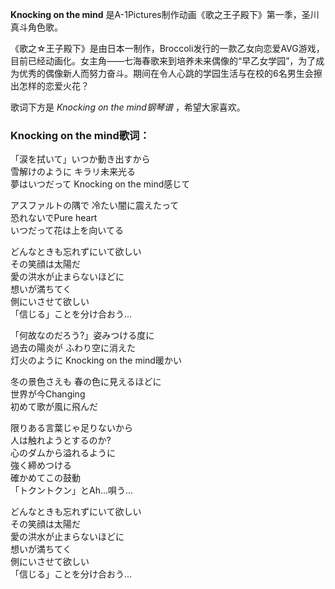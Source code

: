 

**Knocking on the mind** 是A-1Pictures制作动画《歌之王子殿下》第一季，圣川真斗角色歌。

  
《歌之☆王子殿下》是由日本一制作，Broccoli发行的一款乙女向恋爱AVG游戏，目前已经动画化。女主角——七海春歌来到培养未来偶像的“早乙女学园”，为了成为优秀的偶像新人而努力奋斗。期间在令人心跳的学园生活与在校的6名男生会擦出怎样的恋爱火花？

  
歌词下方是 _Knocking on the mind钢琴谱_ ，希望大家喜欢。

### Knocking on the mind歌词：

「涙を拭いて」いつか動き出すから  
雪解けのように キラリ未来光る  
夢はいつだって Knocking on the mind感じて

アスファルトの隅で 冷たい闇に震えたって  
恐れないでPure heart  
いつだって花は上を向いてる

どんなときも忘れずにいて欲しい  
その笑顔は太陽だ  
愛の洪水が止まらないほどに  
想いが満ちてく  
側にいさせて欲しい  
「信じる」ことを分け合おう...

「何故なのだろう?」姿みつける度に  
過去の陽炎が ふわり空に消えた  
灯火のように Knocking on the mind暖かい

冬の景色さえも 春の色に見えるほどに  
世界が今Changing  
初めて歌が風に飛んだ

限りある言葉じゃ足りないから  
人は触れようとするのか?  
心のダムから溢れるように  
強く締めつける  
確かめてこの鼓動  
「トクントクン」とAh...唄う...

どんなときも忘れずにいて欲しい  
その笑顔は太陽だ  
愛の洪水が止まらないほどに  
想いが満ちてく  
側にいさせて欲しい  
「信じる」ことを分け合おう...

